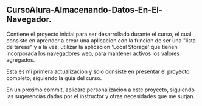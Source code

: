 ## CursoAlura-Almacenando-Datos-En-El-Navegador.

Contiene el proyecto inicial para ser desarrollado durante el curso, el cual consiste en aprender a crear una aplicacion con la funcion de ser una "lista de tareas" y a la vez, utilizar la aplicacion 'Local Storage' que tienen incorporada los navegadores web, para mantener activos los valores agregados.

Esta es mi primera actualizacion y solo consiste en presentar el proyecto completo, siguiendo la guia del curso.

En un proximo commit, aplicare personalizacion a este proyecto, siguiendo las sugerencias dadas por el instructor y otras necesidades que me surjan.
